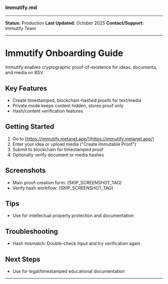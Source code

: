 ### Immutify.md

***
**Status:** Production
**Last Updated:** October 2025
**Contact/Support:** Immutify Team

***
# Immutify Onboarding Guide

Immutify enables cryptographic proof-of-existence for ideas, documents, and media on BSV.

## Key Features
- Create timestamped, blockchain-hashed proofs for text/media
- Private mode keeps content hidden, stores proof only
- Hash/content verification features

## Getting Started

1. Go to [https://immutify.metanet.app/](https://immutify.metanet.app/)
2. Enter your idea or upload media ("Create Immutable Proof")
3. Submit to blockchain for timestamped proof
4. Optionally verify document or media hashes

## Screenshots
- Main proof-creation form: (SKIP_SCREENSHOT_TAG)
- Verify hash workflow: (SKIP_SCREENSHOT_TAG)

## Tips
- Use for intellectual property protection and documentation

## Troubleshooting
- Hash mismatch: Double-check input and try verification again

## Next Steps
- Use for legal/timestamped educational documentation

***
